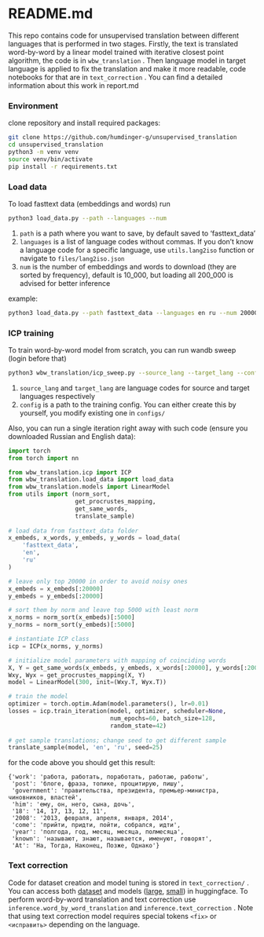 # README.md

This repo contains code for unsupervised translation between different languages that is performed in two stages. Firstly, the text is translated word-by-word by a linear model trained with iterative closest point algorithm, the code is in `wbw_translation` . Then language model in target language is applied to fix the translation and make it more readable, code notebooks for that are in `text_correction` . You can find a detailed information about this work in report.md

### Environment

clone repository and install required packages:

```bash
git clone https://github.com/humdinger-g/unsupervised_translation
cd unsupervised_translation
python3 -m venv venv
source venv/bin/activate
pip install -r requirements.txt
```

### Load data

To load fasttext data (embeddings and words) run

```bash
python3 load_data.py --path --languages --num
```

1. `path`  is a path where you want to save, by default saved to ‘fasttext_data’
2. `languages` is a list of language codes without commas. If you don’t know a language code for a specific language, use `utils.lang2iso` function or navigate to `files/lang2iso.json`
3. `num`  is the number of embeddings and words to download (they are sorted by frequency), default is 10_000, but loading all 200_000 is advised for better inference

example:

```bash
python3 load_data.py --path fasttext_data --languages en ru --num 200000
```

### ICP training

To train word-by-word model from scratch, you can run wandb sweep (login before that)

```bash
python3 wbw_translation/icp_sweep.py --source_lang --target_lang --config
```

1. `source_lang` and `target_lang` are language codes for source and target languages respectively
2. `config` is a path to the training config. You can either create this by yourself, you modify existing one in `configs/`

Also, you can run a single iteration right away with such code (ensure you downloaded Russian and English data):

```python
import torch
from torch import nn

from wbw_translation.icp import ICP
from wbw_translation.load_data import load_data
from wbw_translation.models import LinearModel
from utils import (norm_sort, 
                   get_procrustes_mapping, 
                   get_same_words,
                   translate_sample)
                   
# load data from fasttext_data folder
x_embeds, x_words, y_embeds, y_words = load_data(
    'fasttext_data',
    'en',
    'ru'
)

# leave only top 20000 in order to avoid noisy ones
x_embeds = x_embeds[:20000]
y_embeds = y_embeds[:20000]

# sort them by norm and leave top 5000 with least norm
x_norms = norm_sort(x_embeds)[:5000]
y_norms = norm_sort(y_embeds)[:5000]

# instantiate ICP class
icp = ICP(x_norms, y_norms)

# initialize model parameters with mapping of coinciding words
X, Y = get_same_words(x_embeds, y_embeds, x_words[:20000], y_words[:20000])
Wxy, Wyx = get_procrustes_mapping(X, Y)
model = LinearModel(300, init=(Wxy.T, Wyx.T))

# train the model
optimizer = torch.optim.Adam(model.parameters(), lr=0.01)
losses = icp.train_iteration(model, optimizer, scheduler=None,
                             num_epochs=60, batch_size=128,
                             random_state=42)
                             
# get sample translations; change seed to get different sample
translate_sample(model, 'en', 'ru', seed=25)
```

for the code above you should get this result:

```
{'work': 'работа, работать, поработать, работаю, работы',
 'post': 'блоге, фраза, топике, процитирую, пишу',
 'government': 'правительства, президента, премьер-министра, чиновников, властей',
 'him': 'ему, он, него, сына, дочь',
 '18': '14, 17, 13, 12, 11',
 '2008': '2013, февраля, апреля, января, 2014',
 'come': 'прийти, придти, пойти, собрался, идти',
 'year': 'полгода, год, месяц, месяца, полмесяца',
 'known': 'называют, знают, называется, именуют, говорят',
 'At': 'На, Тогда, Наконец, Позже, Однако'}
```

### Text correction

Code for dataset creation and model tuning is stored in `text_correction/` . You can access both [dataset](https://huggingface.co/datasets/gudleifrr/text-correction-en) and models ([large](https://huggingface.co/gudleifrr/mt5-text-correction-enru), [small](https://huggingface.co/gudleifrr/text-correction-en-small)) in huggingface. To perform word-by-word translation and text correction use `inference.word_by_word_translation` and `inference.text_correction` . Note that using text correction model requires special tokens `<fix>` or `<исправить>` depending on the language.